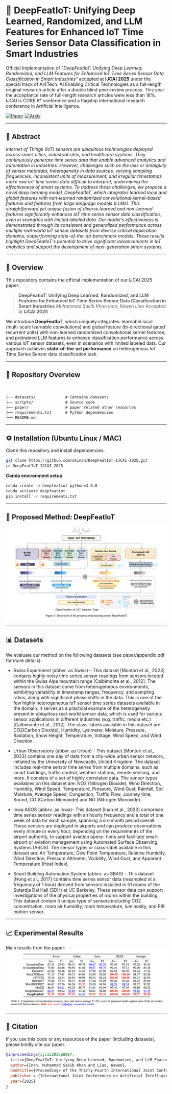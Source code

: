# 📄 DeepFeatIoT: Unifying Deep Learned, Randomized, and LLM Features for Enhanced IoT Time Series Sensor Data Classification in Smart Industries

Official Implementation of *"DeepFeatIoT: Unifying Deep Learned, Randomized, and LLM Features for Enhanced IoT Time Series Sensor Data Classification in Smart Industries"* accepted at **IJCAI 2025** under the special track of AI4Tech: AI Enabling Critical Technologies as a full-length original research article after a double blind peer-review process. This year the acceptance rate of full-length research articles were less than 18%. IJCAI is CORE A* conference and a flagship international research conference in Artificial Intelligence.

[![Paper](https://img.shields.io/badge/DeepFeatIoT-PDF-green)](https://ijcai-preprints.s3.us-west-1.amazonaws.com/2025/8887.pdf)
[![Arxiv](https://img.shields.io/badge/arXiv-2508.09468-b31b1b)](https://arxiv.org/abs/2508.09468)

---

## 📌 Abstract

*Internet of Things (IoT) sensors are ubiquitous technologies deployed across smart cities, industrial sites, and healthcare systems. They continuously generate time series data that enable advanced analytics and automation in industries. However, challenges such as the loss or ambiguity of sensor metadata, heterogeneity in data sources, varying sampling frequencies, inconsistent units of measurement, and irregular timestamps make raw IoT time series data difficult to interpret, undermining the effectiveness of smart systems. To address these challenges, we propose a novel deep learning model, DeepFeatIoT, which integrates learned local and global features with non-learned randomized convolutional kernel-based features and features from large language models (LLMs). This straightforward yet unique fusion of diverse learned and non-learned features significantly enhances IoT time series sensor data classification, even in scenarios with limited labeled data. Our model's effectiveness is demonstrated through its consistent and generalized performance across multiple real-world IoT sensor datasets from diverse critical application domains, outperforming state-of-the-art benchmark models. These results highlight DeepFeatIoT's potential to drive significant advancements in IoT analytics and support the development of next-generation smart systems.*

---

## 🚀 Overview

This repository contains the official implementation of our IJCAI 2025 paper:

> **DeepFeatIoT: Unifying Deep Learned, Randomized, and LLM Features for Enhanced IoT Time Series Sensor Data Classification in Smart Industries**
> *Muhammad Sakib Khan Inan, Kewen Liao*
> Accepted at **IJCAI 2025**

We introduce **DeepFeatIoT**, which uniquely integrates: learnable local (multi-scale learnable convolutions) and global feature (bi-directional gated recurrent units) with non-learned randomized convolutional kernel features, and pretrained LLM features to enhance classification performance across various IoT sensor datasets, even in scenarios with limited labeled data.
Our approach achieves **state-of-the-art performance** on heterogenous IoT Time Series Sensor data classification task.

---

## 📂 Repository Overview

```

.
├── datasets/             # Contains datasets
├── scripts/              # Source code
├── paper/                # paper related other resources
├── requirements.txt      # Python dependencies
└── README.md

```

---

## ⚙️ Installation (Ubuntu Linux / MAC)

Clone this repository and install dependencies:

```bash
git clone https://github.com/skinan/DeepFeatIoT-IJCAI-2025.git
cd DeepFeatIoT-IJCAI-2025
```

**Conda environment setup**

```bash
conda create -n deepfeatiot python=3.9.0
conda activate deepfeatiot
pip install -r requirements.txt
```

---

## 🌟 Proposed Method: DeepFeatIoT

![Proposed Method Diagram](paper/figures/propsed_method_diagram.png)

---

## 📊 Datasets

We evaluate our method on the following datasets (see paper/appendix.pdf for more details):

* Swiss Experiment (abbvr. as Swiss) – This dataset [Montori et al., 2023] contains  highly noisy time series sensor readings from sensors located within the Swiss Alps mountain range [Calbimonte et al., 2012]. The sensors in this dataset come from heterogeneous environments, exhibiting variability in timestamp ranges, frequency, and sampling ratios, along with significant phase shifts in the data. This is one of the few highly heterogeneous IoT sensor time series datasets available in the domain. It serves as a practical example of the heterogeneity present in ubiquitous real-world
sensor data, which is used for various sensor applications in different industries (e.g. traffic, media etc.) [Calbimonte et al., 2012]. The class-labels available in this dataset are: CO2(Carbon Dioxide), Humidity, Lysimeter, Moisture, Pressure, Radiation, Snow Height, Temperature, Voltage, Wind Speed, and Wind Direction.

* Urban Observatory (abbvr. as Urban) -
  This dataset [Montori et al., 2023] contains one day of data
  from a city-wide urban sensor network, initiated by the University of Newcastle, United Kingdom. The dataset includes real-time sensor time series from multiple domains, such as smart buildings, traffic control, weather stations, remote sensing, and more. It consists of a set of highly correlated data. The sensor types availables on this dataset are: NO2 (Nitrogen Dioxide), Wind Direction, Humidity, Wind Speed, Temperature, Pressure, Wind Gust, Rainfall, Soil Moisture, Average Speed, Congestion, Traffic Flow, Journey time, Sound, CO (Carbon Monoxide) and NO (Nitrogen Monoxide).

* Iowa ASOS (abbrv. as Iowa)- This dataset [Inan et al., 2023] comprises time series   sensor readings with an hourly frequency and a total of one week
  of data for each sample, spanning a six-month period overall. These sensors are deployed in airports and can produce observations every minute or every hour, depending on the requirements of the airport authority, to support aviation opera-
  tions and facilitate smart airport or aviation management using Automated Surface Observing Systems (ASOS). The sensor types or class-label available in this dataset are: Air Temperature, Dew Point Temperature, Relative Humidity, Wind
  Direction, Pressure Altimeter, Visibility, Wind Gust, and Apparent Temperature (Heat Index).

* Smart Building Automation System (abbrv. as SBAS) -
  This dataset [Hong et al., 2017] contains time series sensor
  data (resampled at a frequency of 1 hour) derived from sensors installed in 51 rooms of the Sutardja Dai Hall (SDH) at UC Berkeley. These sensor data can support investigations of the physical properties of rooms within the building. This
  dataset contain 5 unique type of sensors including CO2 concentration, room air humidity, room temperature, luminosity,
  and PIR motion sensor.

---

## 📈 Experimental Results

Main results from the paper:
![Main Results](paper/figures/main_results.png)

---

## 📝 Citation

If you use this code or any resources of the paper (including datasets), please kindly cite our paper:

```bibtex
@inproceedings{ijcai2025p8887,
  title={DeepFeatIoT: Unifying Deep Learned, Randomized, and LLM Features for Enhanced IoT Time Series Sensor Data Classification in Smart Industries},
  author={Inan, Muhammad Sakib Khan and Liao, Kewen},
  booktitle={Proceedings of the Thirty-Fourth International Joint Conference on Artificial Intelligence, {IJCAI-25}},
  publisher = {International Joint Conferences on Artificial Intelligence Organization},
  year={2025}
}
```

